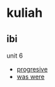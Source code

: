 # kuliah

## ibi
unit 6

- [progresive](https://www.ilmubahasainggris.com/penjelasan-rumus-fungsi-dan-contoh-kalimat-past-progressive-tense/)
- [was were](https://kampung-inggris.co.id/penggunaan-was-dan-were)
